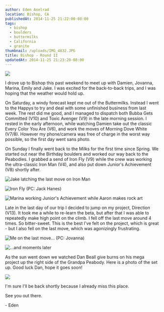 ```yaml
---
author: Eden Axelrad
location: Bishop, CA
publishedAt: 2014-11-25 21:22:00-08:00
tags:
  - bishop
  - boulders
  - buttermilks
  - California
  - granite
thumbnail: /uploads/IMG_4832.JPG
title: Bishop - Round II
updatedAt: 2014-11-25 21:23:20-08:00
---
```


![](/uploads/IMG_4832.JPG)

I drove up to Bishop this past weekend to meet up with Damien, Jovanna, Marina, Emily and Jake. I was excited for the back-to-back trips, and I was hoping that the weather would hold up.

On Saturday, a windy forecast kept me out of the Buttermilks. Instead I went to the Happys to try and deal with some unfinished business from last week. The rest did me good, and I managed to dispatch both Bubba Gets Committed (V10) and Toxic Avenger (V9) in the late morning session. I rested in the early afternoon, while watching Damien take out the classic Every Color You Are (V6), and work the moves of Morning Dove White (V7/8). However my phone/camera was free of charge in the worst way possible, so the first day went sans photo.

On Sunday I finally went back to the Milks for the first time since Spring. We started out near the Birthday boulders and worked our way back to the Peabodies. I grabbed a send of Iron Fly (V9) while the crew was working the ultra-classic Iron Man (V4), and also put down Junior's Achievement (V8) shortly after.

![Jake latching the last move on Iron Man](/uploads/IMG_4816.JPG)

![Iron Fly (PC: Jack Hanes)](/uploads/IMG_4856.jpg)

![Marina working Junior's Achievement while Aaron makes rock art](/uploads/IMG_4820.JPG)

Late in the last day of our trip I decided to jump on my project, Direction (V13). It took me a while to re-learn the beta, but after that I was able to repeatedly make high point on the climb. I fell off the last move around 4 times. So bitter-sweet. This is the best I've felt on the project, which is great - but I also fell on the last move, which was agonizingly frustrating.

![Me on the last move... (PC: Jovanna)](/uploads/IMG_4854.JPG)

![...and moments later](/uploads/giphy.gif)

As the sun went down we watched Dan Beall give burns on his mega project up the right side of the Grandpa Peabody. Here is a photo of the set up. Good luck Dan, hope it goes soon!

![](/uploads/IMG_4843.JPG)

I'm sure I'll be back shortly because I already miss this place.

See you out there.

\- Eden
